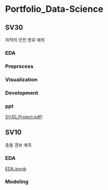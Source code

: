 # Portfolio_Data-Science

## SV30
최적의 안전 항로 예측
### EDA

### Preprocess

### Visualization

### Development

### ppt
[SV30_Project.pdf](https://github.com/Cloover22/Portfolio_Data-Science/blob/master/EDA.ipynb))


## SV10
충돌 경보 예측
### EDA
[EDA.ipynb](https://github.com/Cloover22/Portfolio_Data-Science/blob/master/EDA.ipynb)

### Modeling



